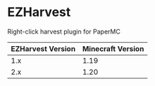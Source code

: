# EZHarvest
Right-click harvest plugin for PaperMC

| EZHarvest Version | Minecraft Version |
|-------------------|-------------------|
| 1.x               | 1.19              |
| 2.x               | 1.20              |
